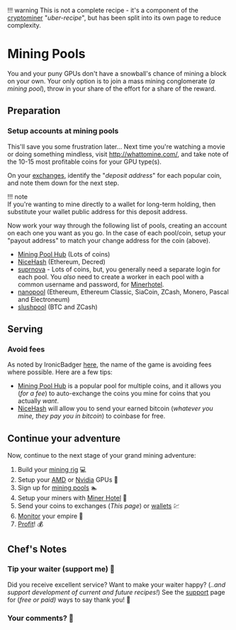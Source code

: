!!! warning
    This is not a complete recipe - it's a component of the [cryptominer](/recipes/cryptominer/) "_uber-recipe_", but has been split into its own page to reduce complexity.

# Mining Pools

You and your puny GPUs don't have a snowball's chance of mining a block on your own. Your only option is to join a mass mining conglomerate (_a mining pool_), throw in your share of the effort for a share of the reward.

## Preparation

### Setup accounts at mining pools

This'll save you some frustration later... Next time you're watching a movie or doing something mindless, visit http://whattomine.com/, and take note of the 10-15 most profitable coins for your GPU type(s).

On your [exchanges](/recipes/cryptominer/exchange/), identify the "_deposit address_" for each popular coin, and note them down for the next step.

!!! note  
    If you're wanting to mine directly to a wallet for long-term holding, then substitute your wallet public address for this deposit address.

Now work your way through the following list of pools, creating an account on each one you want as you go. In the case of each pool/coin, setup your "payout address" to match your change address for the coin (above).

* [Mining Pool Hub](https://miningpoolhub.com/) (Lots of coins)
* [NiceHash](https://nicehash.com) (Ethereum, Decred)
* [suprnova](https://suprnova.cc/) - Lots of coins, but, you generally need a separate login for each pool. You _also_ need to create a worker in each pool with a common username and password, for [Minerhotel](/recipes/crytominer/minerhotel/).
* [nanopool](https://nanopool.org/) (Ethereum, Ethereum Classic, SiaCoin, ZCash, Monero, Pascal and Electroneum)
* [slushpool](https://slushpool.com/home/) (BTC and ZCash)


## Serving

### Avoid fees

As noted by IronicBadger [here](https://www.linuxserver.io/2018/01/20/how-to-build-a-cryptocurrency-mining-rig/), the name of the game is avoiding fees where possible. Here are a few tips:

* [Mining Pool Hub](https://miningpoolhub.com/) is a popular pool for multiple coins, and it allows you (_for a fee_) to auto-exchange the coins you mine for coins that you actually _want_.
* [NiceHash](https://nicehash.com) will allow you to send your earned bitcoin (_whatever you mine, they pay you in bitcoin_) to coinbase for free.



## Continue your adventure

Now, continue to the next stage of your grand mining adventure:

1. Build your [mining rig](/recipes/cryptominer/mining-rig/) 💻
2. Setup your [AMD](/recipes/cryptominer/amd-gpu/) or [Nvidia](/recipes/cryptominer/nvidia-gpu/) GPUs 🎨
3. Sign up for [mining pools](/recipes/cryptominer/mining-pool/) :swimmer:
4. Setup your miners with [Miner Hotel](/recipes/cryptominer/minerhotel/) 🏨
5. Send your coins to exchanges (_This page_) or [wallets](/recipes/cryptominer/wallet/) 💹
6. [Monitor](/recipes/cryptominer/monitor/) your empire :heartbeat:
7. [Profit](/recipes/cryptominer/profit/)! 💰


## Chef's Notes

### Tip your waiter (support me) 👏

Did you receive excellent service? Want to make your waiter happy? (_..and support development of current and future recipes!_) See the [support](/support/) page for (_free or paid)_ ways to say thank you! 👏

### Your comments? 💬
